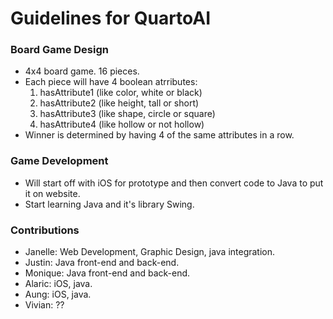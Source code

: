 # Guidelines for QuartoAI

### Board Game Design
* 4x4 board game. 16 pieces.
* Each piece will have 4 boolean atrributes:
  1. hasAttribute1 (like color, white or black)
  2. hasAttribute2 (like height, tall or short)
  3. hasAttribute3 (like shape, circle or square)
  4. hasAttribute4 (like hollow or not hollow)
* Winner is determined by having 4 of the same attributes in a row.

### Game Development
* Will start off with iOS for prototype and then convert code to Java to put it on website.
* Start learning Java and it's library Swing. 

### Contributions
* Janelle: Web Development, Graphic Design, java integration.
* Justin: Java front-end and back-end. 
* Monique: Java front-end and back-end.
* Alaric: iOS, java.
* Aung: iOS, java. 
* Vivian: ?? 
